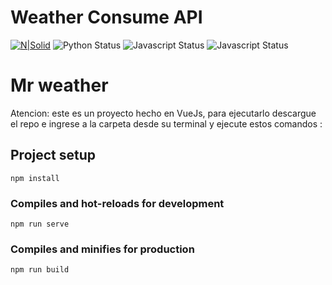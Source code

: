 # Weather Consume API

[![N|Solid](https://cldup.com/dTxpPi9lDf.thumb.png)](https://nodesource.com/products/nsolid)
![Python Status](https://img.shields.io/badge/Scrapper-Python-yellowgreen)
![Javascript Status](https://img.shields.io/badge/VueJs-Javascript-green)
![Javascript Status](https://img.shields.io/badge/ApiMuva-Javascript-yellowgreen)
# Mr weather

Atencion: este es un proyecto hecho en VueJs, para ejecutarlo descargue el repo e ingrese a la carpeta desde su terminal y ejecute estos comandos : 
## Project setup
```
npm install
```

### Compiles and hot-reloads for development
```
npm run serve
```

### Compiles and minifies for production
```
npm run build
```
###